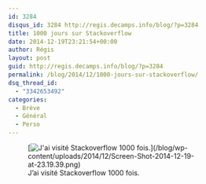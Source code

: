 ```yaml
---
id: 3284
disqus_id: 3284 http://regis.decamps.info/blog/?p=3284
title: 1000 jours sur Stackoverflow
date: 2014-12-19T23:21:54+00:00
author: Régis
layout: post
guid: http://regis.decamps.info/blog/?p=3284
permalink: /blog/2014/12/1000-jours-sur-stackoverflow/
dsq_thread_id:
  - "3342653492"
categories:
  - Brève
  - Général
  - Perso
---
```

<figure id="attachment_3285" style="width: 350px" class="wp-caption alignnone">[<img src="/blog/wp-content/uploads/2014/12/Screen-Shot-2014-12-19-at-23.19.39-350x196.png" alt="J&#039;ai visité Stackoverflow 1000 fois." width="350" height="196" class="size-medium wp-image-3285" srcset="/blog/wp-content/uploads/2014/12/Screen-Shot-2014-12-19-at-23.19.39-350x196.png 350w, /blog/wp-content/uploads/2014/12/Screen-Shot-2014-12-19-at-23.19.39.png 461w" sizes="(max-width: 350px) 100vw, 350px" />](/blog/wp-content/uploads/2014/12/Screen-Shot-2014-12-19-at-23.19.39.png)<figcaption class="wp-caption-text">J’ai visité Stackoverflow 1000 fois.</figcaption></figure>
